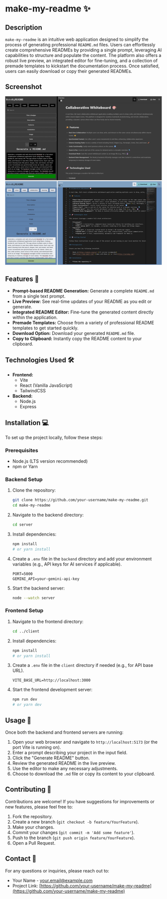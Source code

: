 # make-my-readme ✨

## Description
`make-my-readme` is an intuitive web application designed to simplify the process of generating professional `README.md` files. Users can effortlessly create comprehensive READMEs by providing a single prompt, leveraging AI capabilities to structure and populate the content. The platform also offers a robust live preview, an integrated editor for fine-tuning, and a collection of premade templates to kickstart the documentation process. Once satisfied, users can easily download or copy their generated READMEs.

## Screenshot
![Screenshot of make-my-readme-dark](./client/public/readme-dark.png)
![Screenshot of make-my-readme-light](./client/public/readme-light.png)

## Features 🚀
*   **Prompt-based README Generation:** Generate a complete `README.md` from a single text prompt.
*   **Live Preview:** See real-time updates of your README as you edit or generate.
*   **Integrated README Editor:** Fine-tune the generated content directly within the application.
*   **Premade Templates:** Choose from a variety of professional README templates to get started quickly.
*   **Download Option:** Download your generated `README.md` file.
*   **Copy to Clipboard:** Instantly copy the README content to your clipboard.

## Technologies Used 🛠️
*   **Frontend:**
    *   Vite
    *   React (Vanilla JavaScript)
    *   TailwindCSS
*   **Backend:**
    *   Node.js
    *   Express

## Installation 💻

To set up the project locally, follow these steps:

### Prerequisites
*   Node.js (LTS version recommended)
*   npm or Yarn

### Backend Setup
1.  Clone the repository:
    ```bash
    git clone https://github.com/your-username/make-my-readme.git
    cd make-my-readme
    ```
2.  Navigate to the backend directory:
    ```bash
    cd server
    ```
3.  Install dependencies:
    ```bash
    npm install
    # or yarn install
    ```
4.  Create a `.env` file in the `backend` directory and add your environment variables (e.g., API keys for AI services if applicable).
    ```
    PORT=5000
    GEMINI_API=your-gemini-api-key
    ```
5.  Start the backend server:
    ```bash
    node --watch server
    ```

### Frontend Setup
1.  Navigate to the frontend directory:
    ```bash
    cd ../client
    ```
2.  Install dependencies:
    ```bash
    npm install
    # or yarn install
    ```
3.  Create a `.env` file in the `client` directory if needed (e.g., for API base URL).
    ```
    VITE_BASE_URL=http://localhost:3000
    ```
4.  Start the frontend development server:
    ```bash
    npm run dev
    # or yarn dev
    ```

## Usage 🚀
Once both the backend and frontend servers are running:
1.  Open your web browser and navigate to `http://localhost:5173` (or the port Vite is running on).
2.  Enter a prompt describing your project in the input field.
3.  Click the "Generate README" button.
4.  Review the generated README in the live preview.
5.  Use the editor to make any necessary adjustments.
6.  Choose to download the `.md` file or copy its content to your clipboard.

## Contributing 🤝
Contributions are welcome! If you have suggestions for improvements or new features, please feel free to:
1.  Fork the repository.
2.  Create a new branch (`git checkout -b feature/YourFeature`).
3.  Make your changes.
4.  Commit your changes (`git commit -m 'Add some feature'`).
5.  Push to the branch (`git push origin feature/YourFeature`).
6.  Open a Pull Request.

## Contact 📧
For any questions or inquiries, please reach out to:
*   Your Name - [your.email@example.com](mailto:your.email@example.com)
*   Project Link: [https://github.com/your-username/make-my-readme](https://github.com/your-username/make-my-readme)
